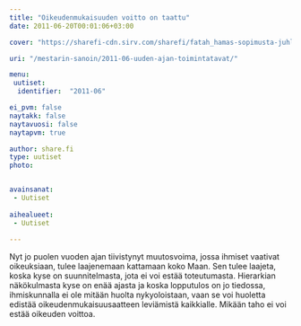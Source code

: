 ```yaml
---
title: "Oikeudenmukaisuuden voitto on taattu"
date: 2011-06-20T00:01:06+03:00

cover: "https://sharefi-cdn.sirv.com/sharefi/fatah_hamas-sopimusta-juhlitaan-palestiinassa-201106.jpg"

uri: "/mestarin-sanoin/2011-06-uuden-ajan-toimintatavat/"

menu:
 uutiset:
  identifier:  "2011-06"

ei_pvm: false
naytakk: false
naytavuosi: false
naytapvm: true

author: share.fi
type: uutiset
photo:


avainsanat:
 - Uutiset
 
aihealueet:
 - Uutiset
 
---
```

<p>Nyt jo puolen vuoden ajan tiivistynyt muutosvoima, jossa ihmiset vaativat oikeuksiaan, tulee laajenemaan kattamaan koko Maan. Sen tulee laajeta, koska kyse on suunnitelmasta, jota ei voi estää toteutumasta. Hierarkian näkökulmasta kyse on enää ajasta ja koska lopputulos on jo tiedossa, ihmiskunnalla ei ole mitään huolta nykyoloistaan, vaan se voi huoletta edistää oikeudenmukaisuusaatteen leviämistä kaikkialle. Mikään taho ei voi estää oikeuden voittoa.</p>